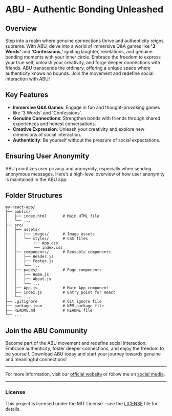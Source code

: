 # ABU - Authentic Bonding Unleashed

## Overview

Step into a realm where genuine connections thrive and authenticity reigns supreme. With ABU, delve into a world of immersive Q&A games like **'3 Words'** and **'Confessions,'** igniting laughter, revelations, and genuine bonding moments with your inner circle. Embrace the freedom to express your true self, unleash your creativity, and forge deeper connections with friends. ABU transcends the ordinary, offering a unique space where authenticity knows no bounds. Join the movement and redefine social interaction with ABU!

## Key Features

- **Immersive Q&A Games**: Engage in fun and thought-provoking games like '3 Words' and 'Confessions'.
- **Genuine Connections**: Strengthen bonds with friends through shared experiences and honest conversations.
- **Creative Expression**: Unleash your creativity and explore new dimensions of social interaction.
- **Authenticity**: Be yourself without the pressure of social expectations.

## Ensuring User Anonymity

ABU prioritizes user privacy and anonymity, especially when sending anonymous messages. Here’s a high-level overview of how user anonymity is maintained in the ABU app:


## Folder Structures
```
my-react-app/
├── public/
│   ├── index.html       # Main HTML file
│   └── ...
├── src/
│   ├── assets/
│   │   ├── images/      # Image assets
│   │   └── styles/      # CSS files
│   │       ├── App.css
│   │       └── index.css
│   ├── components/      # Reusable components
│   │   ├── Header.js
│   │   ├── Footer.js
│   │   └── ...
│   ├── pages/           # Page components
│   │   ├── Home.js
│   │   ├── About.js
│   │   └── ...
│   ├── App.js           # Main App component
│   ├── index.js         # Entry point for React
│   └── ...
├── .gitignore           # Git ignore file
├── package.json         # NPM package file
├── README.md            # README file
└── ...
```



## Join the ABU Community

Become part of the ABU movement and redefine social interaction. Embrace authenticity, foster deeper connections, and enjoy the freedom to be yourself. Download ABU today and start your journey towards genuine and meaningful connections!

---

For more information, visit our [official website](#) or follow me on [social media](https://www.linkedin.com/in/jun-marco-favila-269a731b1/).

---

### License

This project is licensed under the MIT License - see the [LICENSE](LICENSE) file for details.
